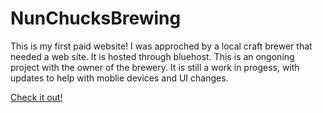 # NunChucksBrewing

This is my first paid website! I was approched by a local craft brewer that needed a web site. It is hosted through bluehost. This is an ongoning project with the owner of the brewery. It is still a work in progess, with updates to help with moblie devices and UI changes.  

[Check it out!](http://nunchucksbrewing.com/)

